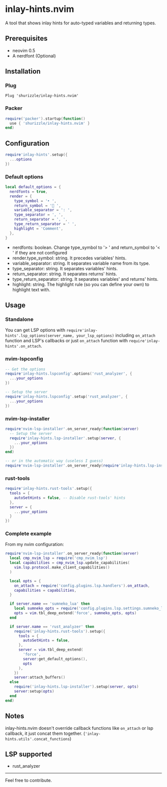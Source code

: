 # inlay-hints.nvim

A tool that shows inlay hints for auto-typed variables and returning types.

## Prerequisites

- neovim 0.5
- A nerdfont (Optional)

## Installation

### Plug

```viml
Plug 'shurizzle/inlay-hints.nvim'
```

### Packer

```lua
require('packer').startup(function()
  use { 'shurizzle/inlay-hints.nvim' }
end)
```

## Configuration

```lua
require'inlay-hints'.setup({
  ...options
})
```

### Default options

```lua
local default_options = {
  nerdfonts = true,
  render = {
    type_symbol = '‣ ',
    return_symbol = ' ',
    variable_separator = ': ',
    type_separator = ', ',
    return_separator = ', ',
    type_return_separator = ' ',
    highlight = 'Comment',
  },
}
```

- nerdfonts: boolean. Change type_symbol to '> ' and return_symbol to '< ' if they are not configured
- render.type_symbol: string. It precedes variables' hints.
- variable_separator: string. It separates variable name from its type.
- type_separator: string. It separates variables' hints.
- return_separator: string. It separates returns' hints.
- type_return_separator: string. It separates variables' and returns' hints.
- highlight: string. The highlight rule (so you can define your own) to highlight text with.

## Usage

### Standalone

You can get LSP options with `require'inlay-hints'.lsp_options(server_name, your_lsp_options)` including `on_attach` function and LSP's callbacks or just `on_attach` function with `require'inlay-hints'.on_attach`.

### nvim-lspconfig

```lua
-- Get the options
require'inlay-hints.lspconfig'.options('rust_analyzer', {
  ...your_options
})

-- Setup the server
require'inlay-hints.lspconfig'.setup('rust_analyzer', {
  ...your_options
})
```

### nvim-lsp-installer

```lua
require'nvim-lsp-installer'.on_server_ready(function(server)
  -- Setup the server
  require'inlay-hints.lsp-installer'.setup(server, {
    ...your_options
  })
end)

-- or in the automatic way (useless I guess)
require'nvim-lsp-installer'.on_server_ready(require'inlay-hints.lsp-installer'.on_server_ready)
```

### rust-tools

```lua
require'inlay-hints.rust-tools'.setup({
  tools = {
    autoSetHints = false, -- Disable rust-tools' hints
  },
  server = {
    ...your_options
  }
})
```

### Complete example

From my nvim configuration:

```lua
require'nvim-lsp-installer'.on_server_ready(function(server)
  local cmp_nvim_lsp = require('cmp_nvim_lsp')
  local capabilities = cmp_nvim_lsp.update_capabilities(
    vim.lsp.protocol.make_client_capabilities()
  )

  local opts = {
    on_attach = require('config.plugins.lsp.handlers').on_attach,
    capabilities = capabilities,
  }

  if server.name == 'sumneko_lua' then
    local sumneko_opts = require('config.plugins.lsp.settings.sumneko_lua')
    opts = vim.tbl_deep_extend('force', sumneko_opts, opts)
  end

  if server.name == 'rust_analyzer' then
    require('inlay-hints.rust-tools').setup({
      tools = {
        autoSetHints = false,
      },
      server = vim.tbl_deep_extend(
        'force',
        server:get_default_options(),
        opts
      ),
    })
    server:attach_buffers()
  else
    require('inlay-hints.lsp-installer').setup(server, opts)
    server:setup(opts)
  end
end)
```

## Notes

inlay-hints.nvim doesn't override callback functions like `on_attach` or lsp callback, it just concat them together. (`'inlay-hints.utils'.concat_functions`)

## LSP supported

- rust_analyzer

---

Feel free to contribute.
